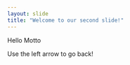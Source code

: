 ```yaml
---
layout: slide
title: "Welcome to our second slide!"
---
```


Hello Motto

Use the left arrow to go back!
